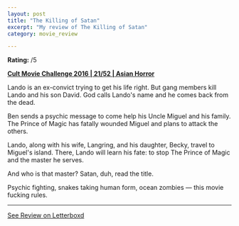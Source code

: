 ```yaml
---
layout: post
title: "The Killing of Satan"
excerpt: "My review of The Killing of Satan"
category: movie_review

---
```


**Rating:** /5

<b><a href="https://boxd.it/q7ygw/detail" title="Cult Movie Challenge 2016 | 21/52 | Asian Horror">Cult Movie Challenge 2016 | 21/52 | Asian Horror</a></b>

Lando is an ex-convict trying to get his life right. But gang members kill Lando and his son David. God calls Lando's name and he comes back from the dead.

Ben sends a psychic message to come help his Uncle Miguel and his family. The Prince of Magic has fatally wounded Miguel and plans to attack the others.

Lando, along with his wife, Langring, and his daughter, Becky, travel to Miguel's island. There, Lando will learn his fate: to stop The Prince of Magic and the master he serves.

And who is that master? Satan, duh, read the title.

Psychic fighting, snakes taking human form, ocean zombies — this movie fucking rules.

<hr>

[See Review on Letterboxd](https://boxd.it/5OZNbf)
